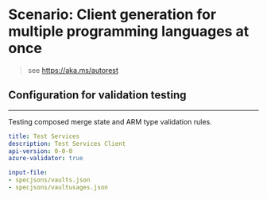 # Scenario: Client generation for multiple programming languages at once

> see https://aka.ms/autorest

## Configuration for validation testing
---
Testing composed merge state and ARM type validation rules.


``` yaml
title: Test Services
description: Test Services Client
api-version: 0-0-0
azure-validator: true

input-file:
- specjsons/vaults.json
- specjsons/vaultusages.json
```